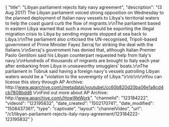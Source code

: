 {
    "title": "Libyan parliament rejects Italy navy agreement",
    "description": "(3 Aug 2017) The Libyan parliament voiced strong opposition on Wednesday to the planned deployment of Italian navy vessels to Libya's territorial waters to help the coast guard curb the flow of migrants.\r\nThe parliament based in eastern Libya warned that such a move would be exporting the illegal migration crisis to Libya by sending migrants stopped at sea back to Libya.\r\nThe parliament also criticised the UN-recognised, Tripoli-based government of Prime Minister Fayez Serraj for striking the deal with the Italians.\r\nSerraj's government has denied that, although Italian Premier Paolo Gentiloni said his Libyan counterpart requested help from Italy's navy.\r\nHundreds of thousands of migrants are brought to Italy each year after embarking from Libya in unseaworthy smugglers' boats.\r\nThe parliament in Tobruk said having a foreign navy's vessels patrolling Libyan waters would be a \"violation to the sovereignty of Libya.\"\r\n\r\n\r\nYou can license this story through AP Archive: http:\/\/www.aparchive.com\/metadata\/youtube\/cc60b820d20ba06e1a8cd4cb7808bdd6 \r\nFind out more about AP Archive: http:\/\/www.aparchive.com\/HowWeWork",
    "channelid": "123184222",
    "videoid": "123195832",
    "date_created": "1502170741",
    "date_modified": "1508437361",
    "type": "captivate",
    "layout": "channelVideo",
    "url": "\/c1\/libyan-parliament-rejects-italy-navy-agreement\/123184222-123195832"
}